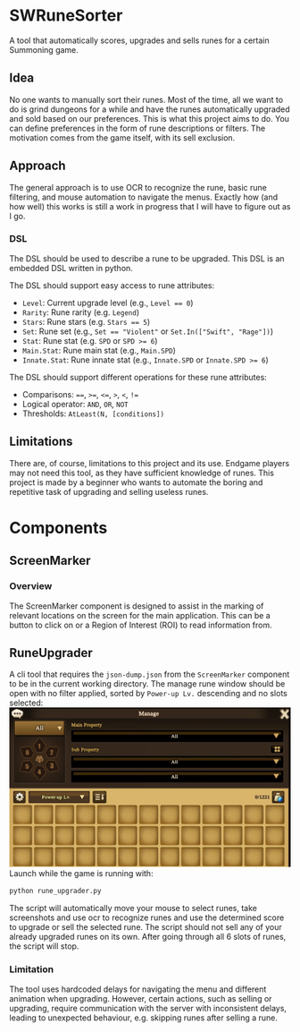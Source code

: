 # SWRuneSorter
A tool that automatically scores, upgrades and sells runes for a certain Summoning game.


## Idea
No one wants to manually sort their runes. 
Most of the time, all we want to do is grind dungeons for a while and have the runes automatically upgraded and sold based on our preferences. 
This is what this project aims to do. 
You can define preferences in the form of rune descriptions or filters.
The motivation comes from the game itself, with its sell exclusion.

## Approach
The general approach is to use OCR to recognize the rune, basic rune filtering, and mouse automation to navigate the menus. 
Exactly how (and how well) this works is still a work in progress that I will have to figure out as I go.

### DSL
The DSL should be used to describe a rune to be upgraded.
This DSL is an embedded DSL written in python.

The DSL should support easy access to rune attributes:
- `Level`: Current upgrade level (e.g., `Level == 0`)
- `Rarity`: Rune rarity (e.g. `Legend`)
- `Stars`: Rune stars (e.g. `Stars == 5`)
- `Set`: Rune set (e.g., `Set == "Violent"` or `Set.In(["Swift", "Rage"])`)
- `Stat`: Rune stat (e.g. `SPD` or `SPD >= 6`)
- `Main.Stat`: Rune main stat (e.g., `Main.SPD`)
- `Innate.Stat`: Rune innate stat (e.g., `Innate.SPD` or `Innate.SPD >= 6`)

The DSL should support different operations for these rune attributes:
- Comparisons: `==`, `>=`, `<=`, `>`, `<`, `!=`
- Logical operator: `AND`, `OR`, `NOT`
- Thresholds: `AtLeast(N, [conditions])`

## Limitations
There are, of course, limitations to this project and its use.
Endgame players may not need this tool, as they have sufficient knowledge of runes. 
This project is made by a beginner who wants to automate the boring and repetitive task of upgrading and selling useless runes.

# Components
## ScreenMarker
### Overview
The ScreenMarker component is designed to assist in the marking of relevant locations on the screen for the main application. 
This can be a button to click on or a Region of Interest (ROI) to read information from. 

## RuneUpgrader
A cli tool that requires the `json-dump.json` from the `ScreenMarker` component to be in the current working directory.
The manage rune window should be open with no filter applied, sorted by `Power-up Lv.` descending and no slots selected:
![Manage Runes.png](resources/readme/manage-runes.png)
Launch while the game is running with:
```bash
python rune_upgrader.py
```

The script will automatically move your mouse to select runes, take screenshots and use ocr to recognize runes and 
use the determined score to upgrade or sell the selected rune.
The script should not sell any of your already upgraded runes on its own.
After going through all 6 slots of runes, the script will stop.

### Limitation
The tool uses hardcoded delays for navigating the menu and different animation when upgrading.
However, certain actions, such as selling or upgrading, require communication with the server with inconsistent delays, 
leading to unexpected behaviour, e.g. skipping runes after selling a rune.
